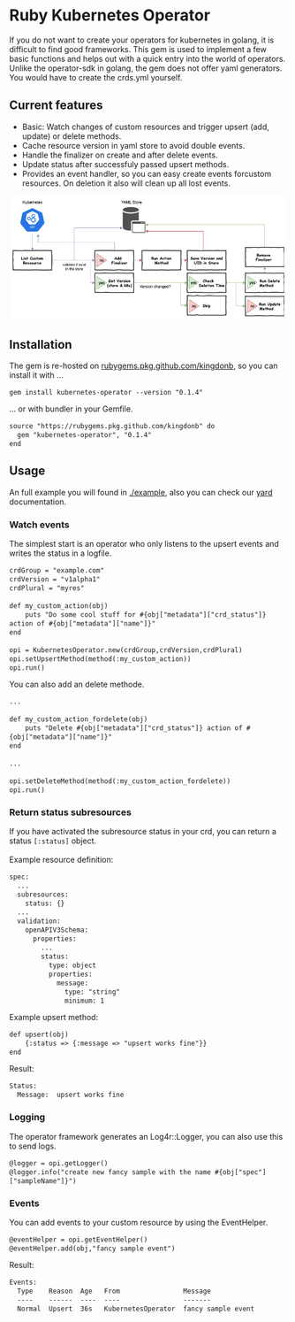 # Ruby Kubernetes Operator
If you do not want to create your operators for kubernetes in golang, it is difficult to find good frameworks. This gem is used to implement a few basic functions and helps out with a quick entry into the world of operators. Unlike the operator-sdk in golang, the gem does not offer yaml generators. You would have to create the crds.yml yourself.<br>

## Current features

- Basic: Watch changes of custom resources and trigger upsert (add, update) or delete methods.
- Cache resource version in yaml store to avoid double events.
- Handle the finalizer on create and after delete events.
- Update status after successfuly passed upsert methods.
- Provides an event handler, so you can easy create events forcustom resources. On deletion it also will clean up all lost events.

![KubernetesOperator.png](KubernetesOperator.png)

## Installation
The gem is re-hosted on [rubygems.pkg.github.com/kingdonb](https://rubygems.pkg.github.com/kingdonb), so you can install it with ...
```
gem install kubernetes-operator --version "0.1.4"
```
... or with bundler in your Gemfile.
```
source "https://rubygems.pkg.github.com/kingdonb" do
  gem "kubernetes-operator", "0.1.4"
end
```

## Usage
An full example you will found in [./example](./example), also you can check our [yard](https://tobiaskuntzsch.gitlab.io/kubernetes-operator/) documentation.

### Watch events
The simplest start is an operator who only listens to the upsert events and writes the status in a logfile.

```
crdGroup = "example.com"
crdVersion = "v1alpha1"
crdPlural = "myres"

def my_custom_action(obj)
    puts "Do some cool stuff for #{obj["metadata"]["crd_status"]} action of #{obj["metadata"]["name"]}"
end

opi = KubernetesOperator.new(crdGroup,crdVersion,crdPlural)
opi.setUpsertMethod(method(:my_custom_action))
opi.run()
```

You can also add an delete methode.

```
...

def my_custom_action_fordelete(obj)
    puts "Delete #{obj["metadata"]["crd_status"]} action of #{obj["metadata"]["name"]}"
end

...

opi.setDeleteMethod(method(:my_custom_action_fordelete))
opi.run()
```
### Return status subresources
If you have activated the subresource status in your crd, you can return a status `[:status]` object.<br><br>
Example resource definition:
```
spec:
  ...
  subresources:
    status: {}
  ...
  validation:
    openAPIV3Schema:
      properties:
        ...
        status:
          type: object
          properties:
            message:
              type: "string"
              minimum: 1
```
Example upsert method:
```
def upsert(obj)
    {:status => {:message => "upsert works fine"}}
end
```
Result:
```
Status:
  Message:  upsert works fine
```
### Logging
The operator framework generates an Log4r::Logger, you can also use this to send logs.
```
@logger = opi.getLogger()
@logger.info("create new fancy sample with the name #{obj["spec"]["sampleName"]}")
```
### Events
You can add events to your custom resource by using the EventHelper.
```
@eventHelper = opi.getEventHelper()
@eventHelper.add(obj,"fancy sample event")
```
Result:
```
Events:
  Type    Reason  Age   From                Message
  ----    ------  ----  ----                -------
  Normal  Upsert  36s   KubernetesOperator  fancy sample event
```
